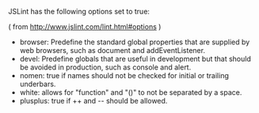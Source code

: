 JSLint has the following options set to true:

( from http://www.jslint.com/lint.html#options )

* browser: Predefine the standard global properties that are supplied by web browsers, such as document and addEventListener.
* devel: Predefine globals that are useful in development but that should be avoided in production, such as console and alert. 
* nomen: true if names should not be checked for initial or trailing underbars.
* white: allows for "function" and "()" to not be separated by a space.
* plusplus: true if ++ and -- should be allowed.



